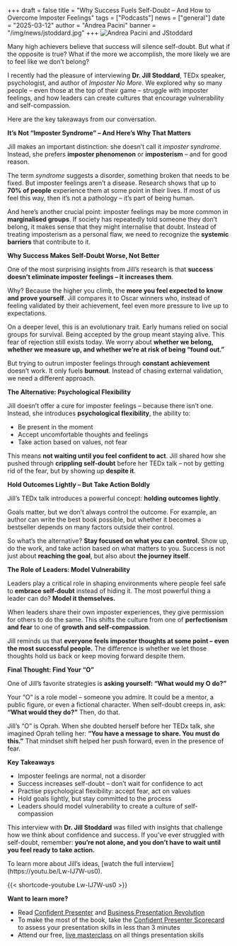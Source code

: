 +++
draft = false
title = "Why Success Fuels Self-Doubt – And How to Overcome Imposter Feelings"
tags = ["Podcasts"]
news = ["general"]
date = "2025-03-12"
author = "Andrea Pacini"
banner = "/img/news/jstoddard.jpg"
+++
![Andrea Pacini and JStoddard](/img/news/jstoddard.jpg "AP and JS")

<div style="margin: 5px 0;">
  <div>
    <p><span style="font-weight: 400;">Many high achievers believe that success will silence self-doubt. But what if the opposite is true? What if the more we accomplish, the more likely we are to feel like we don&rsquo;t belong?</span></p>
    <p><span style="font-weight: 400;">I recently had the pleasure of interviewing </span><strong>Dr. Jill Stoddard</strong><span style="font-weight: 400;">, TEDx speaker, psychologist, and author of </span><em><span style="font-weight: 400;">Imposter No More</span></em><span style="font-weight: 400;">. We explored why so many people &ndash; even those at the top of their game &ndash; struggle with imposter feelings, and how leaders can create cultures that encourage vulnerability and self-compassion.</span></p>
    <p><span style="font-weight: 400;">Here are the key takeaways from our conversation.</span></p>
    <p><strong>It&rsquo;s Not &ldquo;Imposter Syndrome&rdquo; &ndash; And Here&rsquo;s Why That Matters</strong></p>
    <p><span style="font-weight: 400;">Jill makes an important distinction: she doesn&rsquo;t call it </span><em><span style="font-weight: 400;">imposter syndrome</span></em><span style="font-weight: 400;">. Instead, she prefers </span><strong>imposter phenomenon</strong><span style="font-weight: 400;"> or </span><strong>imposterism</strong><span style="font-weight: 400;"> &ndash; and for good reason.</span></p>
    <p><span style="font-weight: 400;">The term </span><em><span style="font-weight: 400;">syndrome</span></em><span style="font-weight: 400;"> suggests a disorder, something broken that needs to be fixed. But imposter feelings aren&rsquo;t a disease. Research shows that up to </span><strong>70% of people</strong><span style="font-weight: 400;"> experience them at some point in their lives. If most of us feel this way, then it&rsquo;s not a pathology &ndash; it&rsquo;s part of being human.</span></p>
    <p><span style="font-weight: 400;">And here&rsquo;s another crucial point: imposter feelings may be more common in </span><strong>marginalised groups</strong><span style="font-weight: 400;">. If society has repeatedly told someone they don&rsquo;t belong, it makes sense that they might internalise that doubt. Instead of treating imposterism as a personal flaw, we need to recognize the </span><strong>systemic barriers</strong><span style="font-weight: 400;"> that contribute to it.</span></p>
    <p><strong>Why Success Makes Self-Doubt Worse, Not Better</strong></p>
    <p><span style="font-weight: 400;">One of the most surprising insights from Jill&rsquo;s research is that </span><strong>success doesn&rsquo;t eliminate imposter feelings &ndash; it increases them</strong><span style="font-weight: 400;">.</span></p>
    <p><span style="font-weight: 400;">Why? Because the higher you climb, the </span><strong>more you feel expected to know and prove yourself</strong><span style="font-weight: 400;">. Jill compares it to Oscar winners who, instead of feeling validated by their achievement, feel even more pressure to live up to expectations.</span></p>
    <p><span style="font-weight: 400;">On a deeper level, this is an evolutionary trait. Early humans relied on social groups for survival. Being accepted by the group meant staying alive. This fear of rejection still exists today. We worry about </span><strong>whether we belong, whether we measure up, and whether we&rsquo;re at risk of being &ldquo;found out.&rdquo;</strong></p>
    <p><span style="font-weight: 400;">But trying to outrun imposter feelings through </span><strong>constant achievement</strong><span style="font-weight: 400;"> doesn&rsquo;t work. It only fuels </span><strong>burnout</strong><span style="font-weight: 400;">. Instead of chasing external validation, we need a different approach.</span></p>
    <p><strong>The Alternative: Psychological Flexibility</strong></p>
    <p><span style="font-weight: 400;">Jill doesn&rsquo;t offer a cure for imposter feelings &ndash; because there isn&rsquo;t one. Instead, she introduces </span><strong>psychological flexibility</strong><span style="font-weight: 400;">, the ability to:</span></p>
    <ul>
      <li style="font-weight: 400;" aria-level="1"><span style="font-weight: 400;">Be present in the moment</span></li>
      <li style="font-weight: 400;" aria-level="1"><span style="font-weight: 400;">Accept uncomfortable thoughts and feelings</span></li>
      <li style="font-weight: 400;" aria-level="1"><span style="font-weight: 400;">Take action based on values, not fear</span></li>
    </ul>
    <p><span style="font-weight: 400;">This means </span><strong>not waiting until you feel confident to act</strong><span style="font-weight: 400;">. Jill shared how she pushed through </span><strong>crippling self-doubt</strong><span style="font-weight: 400;"> before her TEDx talk &ndash; not by getting rid of the fear, but by showing up </span><strong>despite it</strong><span style="font-weight: 400;">.</span></p>
    <p><strong>Hold Outcomes Lightly &ndash; But Take Action Boldly</strong></p>
    <p><span style="font-weight: 400;">Jill&rsquo;s TEDx talk introduces a powerful concept: </span><strong>holding outcomes lightly</strong><span style="font-weight: 400;">.</span></p>
    <p><span style="font-weight: 400;">Goals matter, but we don&rsquo;t always control the outcome. For example, an author can write the best book possible, but whether it becomes a bestseller depends on many factors outside their control.</span></p>
    <p><span style="font-weight: 400;">So what&rsquo;s the alternative? </span><strong>Stay focused on what you can control.</strong><span style="font-weight: 400;"> Show up, do the work, and take action based on what matters to you. Success is not just about </span><strong>reaching the goal</strong><span style="font-weight: 400;">, but also about </span><strong>the journey itself</strong><span style="font-weight: 400;">.</span></p>
    <p><strong>The Role of Leaders: Model Vulnerability</strong></p>
    <p><span style="font-weight: 400;">Leaders play a critical role in shaping environments where people feel safe to </span><strong>embrace self-doubt</strong><span style="font-weight: 400;"> instead of hiding it. The most powerful thing a leader can do? </span><strong>Model it themselves.</strong></p>
    <p><span style="font-weight: 400;">When leaders share their own imposter experiences, they give permission for others to do the same. This shifts the culture from one of </span><strong>perfectionism and fear</strong><span style="font-weight: 400;"> to one of </span><strong>growth and self-compassion</strong><span style="font-weight: 400;">.</span></p>
    <p><span style="font-weight: 400;">Jill reminds us that </span><strong>everyone feels imposter thoughts at some point &ndash; even the most successful people.</strong><span style="font-weight: 400;"> The difference is whether we let those thoughts hold us back or keep moving forward despite them.</span></p>
    <p><strong>Final Thought: Find Your &ldquo;O&rdquo;</strong></p>
    <p><span style="font-weight: 400;">One of Jill&rsquo;s favorite strategies is </span><strong>asking yourself: &ldquo;What would my O do?&rdquo;</strong></p>
    <p><span style="font-weight: 400;">Your &ldquo;O&rdquo; is a role model &ndash; someone you admire. It could be a mentor, a public figure, or even a fictional character. When self-doubt creeps in, ask: </span><strong>&ldquo;What would they do?&rdquo;</strong><span style="font-weight: 400;"> Then, do that.</span></p>
    <p><span style="font-weight: 400;">Jill&rsquo;s &ldquo;O&rdquo; is Oprah. When she doubted herself before her TEDx talk, she imagined Oprah telling her: </span><strong>&ldquo;You have a message to share. You must do this.&rdquo;</strong><span style="font-weight: 400;"> That mindset shift helped her push forward, even in the presence of fear.</span></p>
    <p><strong>Key Takeaways</strong></p>
    <ul>
      <li style="font-weight: 400;" aria-level="1"><span style="font-weight: 400;">Imposter feelings are normal, not a disorder</span></li>
      <li style="font-weight: 400;" aria-level="1"><span style="font-weight: 400;">Success increases self-doubt &ndash; don&rsquo;t wait for confidence to act</span></li>
      <li style="font-weight: 400;" aria-level="1"><span style="font-weight: 400;">Practise psychological flexibility: accept fear, act on values</span></li>
      <li style="font-weight: 400;" aria-level="1"><span style="font-weight: 400;">Hold goals lightly, but stay committed to the process</span></li>
      <li style="font-weight: 400;" aria-level="1"><span style="font-weight: 400;">Leaders should model vulnerability to create a culture of self-compassion</span></li>
    </ul>
    <p><span style="font-weight: 400;">This interview with </span><strong>Dr. Jill Stoddard</strong><span style="font-weight: 400;"> was filled with insights that challenge how we think about confidence and success. If you&rsquo;ve ever struggled with self-doubt, remember: </span><strong>you&rsquo;re not alone, and you don&rsquo;t have to wait until you feel ready to take action.</strong></p>
    <p><span style="font-weight: 400;">To learn more about Jill&rsquo;s ideas,</span> [watch the full interview](https://youtu.be/Lw-IJ7W-us0). 

{{< shortcode-youtube Lw-IJ7W-us0 >}}

**Want to learn more?** 

* Read [Confident Presenter](<>) and [Business Presentation Revolution ](<>)
* To make the most of the book, take the [Confident Presenter Scorecard](<>) to assess your presentation skills in less than 3 minutes
* Attend our free, [live masterclass](<>) on all things presentation skills
